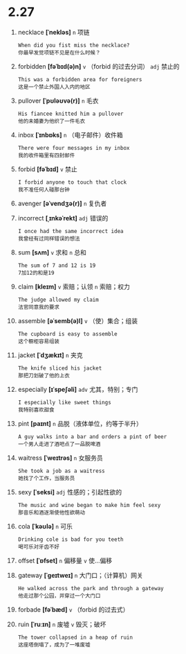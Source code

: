 # 2.27

1. necklace **[ˈnekləs]** `n` 项链

   ```
   When did you fist miss the necklace?
   你最早发觉项链不见是在什么时候？
   ```

2. forbidden **[fəˈbɪd(ə)n]** `v` （forbid 的过去分词） `adj` 禁止的

   ```
   This was a forbidden area for foreigners
   这是一个禁止外国人入内的地区
   ```

3. pullover **[ˈpʊləʊvə(r)]** `n` 毛衣

   ```
   His fiancee knitted him a pullover
   他的未婚妻为他织了一件毛衣
   ```

4. inbox **[ˈɪnbɒks]** `n` （电子邮件）收件箱

   ```
   There were four messages in my inbox
   我的收件箱里有四封邮件
   ```

5. forbid **[fəˈbɪd]** `v` 禁止

   ```
   I forbid anyone to touch that clock
   我不准任何人碰那台钟
   ```

6. avenger **[əˈvendʒə(r)]** `n` 复仇者

7. incorrect **[ˌɪnkəˈrekt]** `adj` 错误的

   ```
   I once had the same incorrect idea
   我曾经有过同样错误的想法
   ```

8. sum **[sʌm]** `v` 求和 `n` 总和

   ```
   The sum of 7 and 12 is 19
   7加12的和是19
   ```

9. claim **[kleɪm]** `v` 索赔；认领 `n` 索赔；权力

   ```
   The judge allowed my claim
   法官同意我的要求
   ```

10. assemble **[əˈsemb(ə)l]** `v` （使）集合；组装

    ```
    The cupboard is easy to assemble
    这个橱柜容易组装
    ```

11. jacket **[ˈdʒækɪt]** `n` 夹克

    ```
    The knife sliced his jacket
    那把刀划破了他的上衣
    ```

12. especially **[ɪˈspeʃəli]** `adv` 尤其，特别；专门

    ```
    I especially like sweet things
    我特别喜欢甜食
    ```

13. pint **[paɪnt]** `n` 品脱（液体单位，约等于半升）

    ```
    A guy walks into a bar and orders a pint of beer
    一个男人走进了酒吧点了一品脱啤酒
    ```

14. waitress **[ˈweɪtrəs]** `n` 女服务员

    ```
    She took a job as a waitress
    她找了个工作，当服务员
    ```

15. sexy **[ˈseksi]** `adj` 性感的；引起性欲的

    ```
    The music and wine began to make him feel sexy
    那音乐和酒逐渐使他性欲萌动
    ```

16. cola **[ˈkəʊlə]** `n` 可乐

    ```
    Drinking cole is bad for you teeth
    喝可乐对牙齿不好
    ```

17. offset **[ˈɒfset]** `n` 偏移量 `v` 使...偏移

18. gateway **[ˈɡeɪtweɪ]** `n` 大门口；（计算机）网关

    ```
    He walked across the park and through a gateway
    他走过那个公园，并穿过一个大门口
    ```

19. forbade **[fəˈbæd]** `v` （forbid 的过去式）

20. ruin **[ˈruːɪn]** `n` 废墟 `v` 毁灭；破坏
    ```
    The tower collapsed in a heap of ruin
    这座塔倒塌了，成为了一堆废墟
    ```
